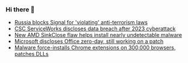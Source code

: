 ### Hi there 👋

<!--START_SECTION:feed-->
* [Russia blocks Signal for 'violating' anti-terrorism laws](https://www.bleepingcomputer.com/news/security/russia-blocks-signal-for-violating-anti-terrorism-laws/)
* [CSC ServiceWorks discloses data breach after 2023 cyberattack](https://www.bleepingcomputer.com/news/security/csc-serviceworks-discloses-data-breach-after-2023-cyberattack/)
* [New AMD SinkClose flaw helps install nearly undetectable malware](https://www.bleepingcomputer.com/news/security/new-amd-sinkclose-flaw-helps-install-nearly-undetectable-malware/)
* [Microsoft discloses Office zero-day, still working on a patch](https://www.bleepingcomputer.com/news/security/microsoft-discloses-office-zero-day-still-working-on-a-patch/)
* [Malware force-installs Chrome extensions on 300,000 browsers, patches DLLs](https://www.bleepingcomputer.com/news/security/malware-force-installs-chrome-extensions-on-300-000-browsers-patches-dlls/)
<!--END_SECTION:feed-->

<!--
**frankenk/frankenk** is a ✨ _special_ ✨ repository because its `README.md` (this file) appears on your GitHub profile.

Here are some ideas to get you started:

- 🔭 I’m currently working on ...
- 🌱 I’m currently learning ...
- 👯 I’m looking to collaborate on ...
- 🤔 I’m looking for help with ...
- 💬 Ask me about ...
- 📫 How to reach me: ...
- 😄 Pronouns: ...
- ⚡ Fun fact: ...
-->



